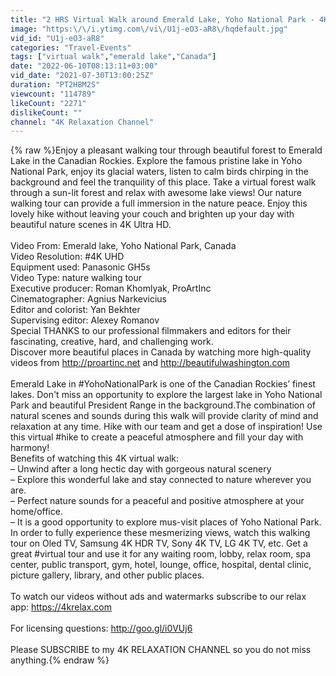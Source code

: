 ```yaml
---
title: "2 HRS Virtual Walk around Emerald Lake, Yoho National Park - 4K Nature Walking Tour + Birds Chirping"
image: "https:\/\/i.ytimg.com\/vi\/U1j-eO3-aR8\/hqdefault.jpg"
vid_id: "U1j-eO3-aR8"
categories: "Travel-Events"
tags: ["virtual walk","emerald lake","Canada"]
date: "2022-06-10T08:13:11+03:00"
vid_date: "2021-07-30T13:00:25Z"
duration: "PT2H8M2S"
viewcount: "114789"
likeCount: "2271"
dislikeCount: ""
channel: "4K Relaxation Channel"
---
```

{% raw %}Enjoy a pleasant walking tour through beautiful forest to Emerald Lake in the Canadian Rockies. Explore the famous pristine lake in Yoho National Park, enjoy its glacial waters, listen to calm birds chirping in the background and feel the tranquility of this place. Take a virtual forest walk through a sun-lit forest and relax with awesome lake views! Our nature walking tour can provide a full immersion in the nature peace. Enjoy this lovely hike without leaving your couch and brighten up your day with beautiful nature scenes in 4K Ultra HD.<br /><br />Video From: Emerald lake, Yoho National Park, Canada<br />Video Resolution: #4K UHD<br />Equipment used: Panasonic GH5s<br />Video Type: nature walking tour<br />Executive producer: Roman Khomlyak, ProArtInc<br />Cinematographer: Agnius Narkevicius<br />Editor and colorist: Yan Bekhter<br />Supervising editor: Alexey Romanov<br />Special THANKS to our professional filmmakers and editors for their fascinating, creative, hard, and challenging work.<br />Discover more beautiful places in Canada by watching more high-quality videos from  <a rel="nofollow" target="blank" href="http://proartinc.net">http://proartinc.net</a> and <a rel="nofollow" target="blank" href="http://beautifulwashington.com">http://beautifulwashington.com</a><br /><br />Emerald Lake in #YohoNationalPark is one of the Canadian Rockies’ finest lakes. Don't miss an opportunity to explore the largest lake in Yoho National Park and beautiful President Range in the background.The combination of natural scenes and sounds during this walk will provide clarity of mind and relaxation at any time. Hike with our team and get a dose of inspiration! Use this virtual #hike to create a peaceful atmosphere and fill your day with harmony!<br />Benefits of watching this 4K virtual walk:<br />– Unwind after a long hectic day with gorgeous natural scenery<br />– Explore this wonderful lake and stay connected to nature wherever you are.<br />– Perfect nature sounds for a peaceful and positive atmosphere at your home/office.<br />– It is a good opportunity to explore mus-visit places of Yoho National Park.<br />In order to fully experience these mesmerizing views, watch this walking tour on Oled TV, Samsung 4K HDR TV, Sony 4K TV, LG 4K TV, etc. Get a great #virtual tour and use it for any waiting room, lobby, relax room, spa center, public transport, gym, hotel, lounge, office, hospital, dental clinic, picture gallery, library, and other public places.<br /><br />To watch our videos without ads and watermarks subscribe to our relax app: <a rel="nofollow" target="blank" href="https://4krelax.com">https://4krelax.com</a><br /><br />For licensing questions: <a rel="nofollow" target="blank" href="http://goo.gl/i0VUj6">http://goo.gl/i0VUj6</a><br /><br />Please SUBSCRIBE to my 4K RELAXATION CHANNEL so you do not miss anything.{% endraw %}
